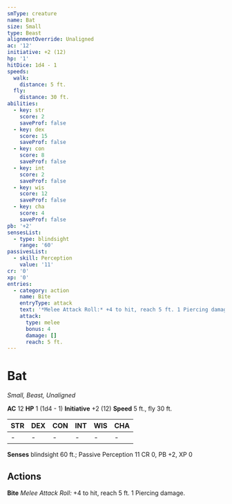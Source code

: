 ```yaml
---
smType: creature
name: Bat
size: Small
type: Beast
alignmentOverride: Unaligned
ac: '12'
initiative: +2 (12)
hp: '1'
hitDice: 1d4 - 1
speeds:
  walk:
    distance: 5 ft.
  fly:
    distance: 30 ft.
abilities:
  - key: str
    score: 2
    saveProf: false
  - key: dex
    score: 15
    saveProf: false
  - key: con
    score: 8
    saveProf: false
  - key: int
    score: 2
    saveProf: false
  - key: wis
    score: 12
    saveProf: false
  - key: cha
    score: 4
    saveProf: false
pb: '+2'
sensesList:
  - type: blindsight
    range: '60'
passivesList:
  - skill: Perception
    value: '11'
cr: '0'
xp: '0'
entries:
  - category: action
    name: Bite
    entryType: attack
    text: '*Melee Attack Roll:* +4 to hit, reach 5 ft. 1 Piercing damage.'
    attack:
      type: melee
      bonus: 4
      damage: []
      reach: 5 ft.
---
```


# Bat
*Small, Beast, Unaligned*

**AC** 12
**HP** 1 (1d4 - 1)
**Initiative** +2 (12)
**Speed** 5 ft., fly 30 ft.

| STR | DEX | CON | INT | WIS | CHA |
| --- | --- | --- | --- | --- | --- |
| - | - | - | - | - | - |

**Senses** blindsight 60 ft.; Passive Perception 11
CR 0, PB +2, XP 0

## Actions

**Bite**
*Melee Attack Roll:* +4 to hit, reach 5 ft. 1 Piercing damage.
